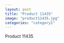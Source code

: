 ```yaml
---
layout: post
title: "Product 11435"
image: "product11435.jpg"
categories: "category1"
---
```

Product 11435
